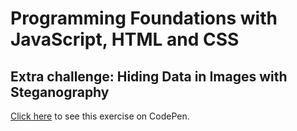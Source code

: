 # Programming Foundations with JavaScript, HTML and CSS

## Extra challenge: Hiding Data in Images with Steganography

[Click here](https://codepen.io/yohanaff/full/WNdMdRN) to see this exercise on CodePen.